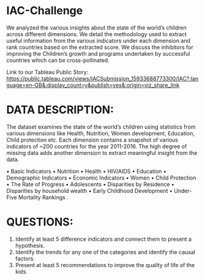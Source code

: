 # IAC-Challenge
We analyzed the various insights about the state of the world’s children across different dimensions. We detail the methodology used to extract useful information from the various indicators under each dimension and rank countries based on the extracted score. We discuss the inhibitors for improving the Children’s growth and programs undertaken by successful countries which can be cross-pollinated.

Link to our Tableau Public Story: https://public.tableau.com/views/IACSubmission_15933688773300/IAC?:language=en-GB&:display_count=y&publish=yes&:origin=viz_share_link

# DATA DESCRIPTION: 
The dataset examines the state of the world’s children using statistics from various dimensions like Health, Nutrition, Women development, Education, Child protection etc. Each dimension contains a snapshot of various indicators of ~200 countries for the year 2011-2016. The high degree of missing data adds another dimension to extract meaningful insight from the data.

• Basic Indicators                                          • Nutrition                                   • Health                                                                  • HIV/AIDS                                                  • Education                                   • Demographic Indicators 
• Economic Indicators                                       • Women                                       • Child Protection 
• The Rate of Progress                                      • Adolescents                                 • Disparities by Residence 
• Disparities by household wealth                           • Early Childhood Development                 • Under-Five Mortality Rankings .

# QUESTIONS:

1. Identify at least 5 difference indicators and connect them to present a hypothesis.
2. Identify the trends for any one of the categories and identify the causal factors.
3. Present at least 5 recommendations to improve the quality of life of the kids.
